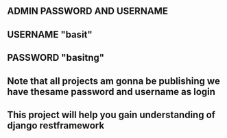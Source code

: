 ## ADMIN PASSWORD AND USERNAME

## USERNAME "basit"

## PASSWORD "basitng"

## Note that all projects am gonna be publishing we have thesame password and username as login

## This project will help you gain understanding of django restframework
